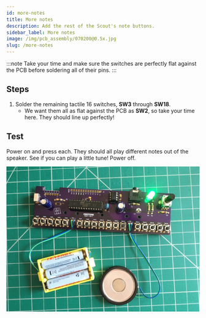 ```yaml
---
id: more-notes
title: More notes
description: Add the rest of the Scout's note buttons.
sidebar_label: More notes
image: /img/pcb_assembly/070200@0.5x.jpg
slug: /more-notes
---
```


:::note
Take your time and make sure the switches are perfectly flat against the PCB before soldering all of their pins.
:::

## Steps

1. Solder the remaining tactile 16 switches, **SW3** through **SW18**.
   - We want them all as flat against the PCB as **SW2**, so take your time here. They should line up perfectly!

## Test

Power on and press each. They should all play different notes out of the speaker. See if you can play a little tune! Power off.

![070200@0.5x.jpg](/img/pcb_assembly/070200@0.5x.jpg)
